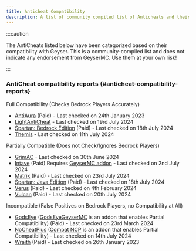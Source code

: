 ```yaml
---
title: Anticheat Compatibility
description: A list of community compiled list of Anticheats and their compatibility with Geyser.
---
```


:::caution

The AntiCheats listed below have been categorized based on their compatibility with Geyser. 
This is a community-compiled list and does not indicate any endorsement from GeyserMC. Use them at your own risk!

:::

### AntiCheat compatibility reports {#anticheat-compatibility-reports}

Full Compatibility (Checks Bedrock Players Accurately)

- [AntiAura](https://www.spigotmc.org/resources/1368/) (Paid) - Last checked on 24th January 2023
- [LightAntiCheat](https://modrinth.com/plugin/lightanticheat) - Last checked on 19rd July 2024
- [Spartan: Bedrock Edition](https://builtbybit.com/resources/12832/) (Paid) - Last checked on 18th July 2024
- [Themis](https://www.spigotmc.org/resources/90766/) - Last checked on 11th July 2024

Partially Compatible (Does not Check/Ignores Bedrock Players)

- [GrimAC](https://github.com/MWHunter/Grim) - Last checked on 30th June 2024
- [Intave](https://intave.ac) (Paid) Requires [GeyserMC addon](https://github.com/intave/bedrock) - Last checked on 2nd July 2024
- [Matrix](https://matrix.rip/) (Paid) - Last checked on 23rd July 2024
- [Spartan: Java Edition](https://www.spigotmc.org/resources/25638/) (Paid) - Last checked on 18th July 2024
- [Verus](https://verus.ac) (Paid) - Last checked on 4th February 2024
- [Vulcan](https://www.spigotmc.org/resources/83626/) (Paid) - Last checked on 20th July 2024

Incompatible (False Positives on Bedrock Players, no Compatibility at All)

- [GodsEye](https://www.spigotmc.org/resources/69595/) ([GodsEyeGeyserMC](https://github.com/TheDejavu/GodsEyeGeyserMC/releases) is an addon that enables Partial Compatibility) (Paid) - Last checked on 23rd March 2024
- [NoCheatPlus](https://ci.codemc.io/job/Updated-NoCheatPlus/job/Updated-NoCheatPlus/) ([Compat NCP](https://github.com/Updated-NoCheatPlus/CompatNoCheatPlus/) is an addon that enables Partial Compatibility) - Last checked on 14th July 2024
- [Wraith](https://www.spigotmc.org/resources/66887/) (Paid) - Last checked on 26th January 2023
